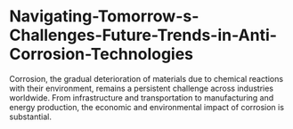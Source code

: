 # Navigating-Tomorrow-s-Challenges-Future-Trends-in-Anti-Corrosion-Technologies
Corrosion, the gradual deterioration of materials due to chemical reactions with their environment, remains a persistent challenge across industries worldwide. From infrastructure and transportation to manufacturing and energy production, the economic and environmental impact of corrosion is substantial.
